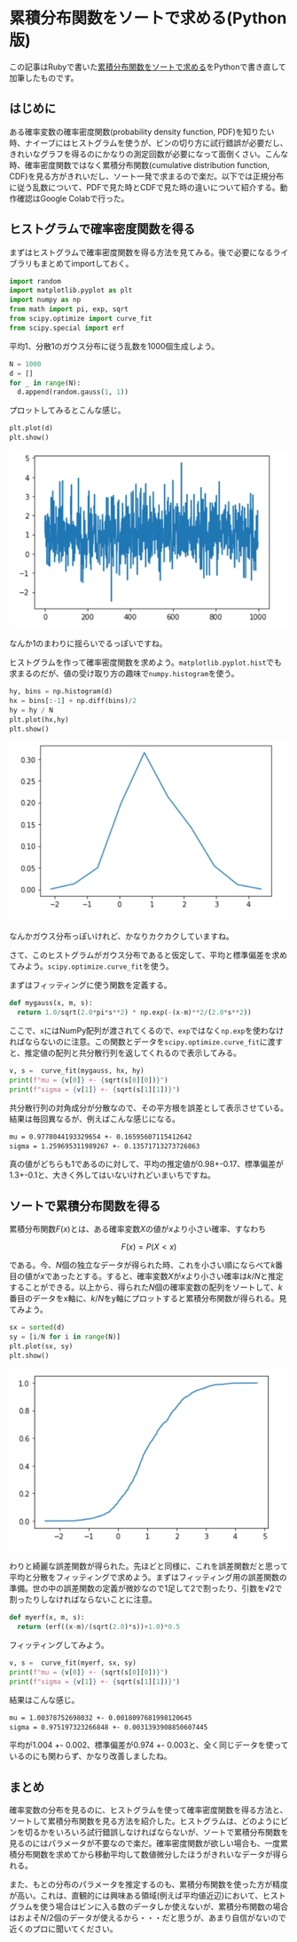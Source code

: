 # 累積分布関数をソートで求める(Python版)

この記事はRubyで書いた[累積分布関数をソートで求める](https://qiita.com/kaityo256/items/690a463b6b865da80de6)をPythonで書き直して加筆したものです。

## はじめに

ある確率変数の確率密度関数(probability density function, PDF)を知りたい時、ナイーブにはヒストグラムを使うが、ビンの切り方に試行錯誤が必要だし、きれいなグラフを得るのにかなりの測定回数が必要になって面倒くさい。こんな時、確率密度関数ではなく累積分布関数(cumulative distribution function, CDF)を見る方がきれいだし、ソート一発で求まるので楽だ。以下では正規分布に従う乱数について、PDFで見た時とCDFで見た時の違いについて紹介する。動作確認はGoogle Colabで行った。

## ヒストグラムで確率密度関数を得る

まずはヒストグラムで確率密度関数を得る方法を見てみる。後で必要になるライブラリもまとめてimportしておく。

```py
import random
import matplotlib.pyplot as plt
import numpy as np
from math import pi, exp, sqrt
from scipy.optimize import curve_fit
from scipy.special import erf
```

平均1、分散1のガウス分布に従う乱数を1000個生成しよう。

```py
N = 1000
d = []
for _ in range(N):
  d.append(random.gauss(1, 1))
```

プロットしてみるとこんな感じ。

```py
plt.plot(d)
plt.show()
```

![image0.png](image0.png)


なんか1のまわりに揺らいでるっぽいですね。

ヒストグラムを作って確率密度関数を求めよう。`matplotlib.pyplot.hist`でも求まるのだが、値の受け取り方の趣味で`numpy.histogram`を使う。

```py
hy, bins = np.histogram(d)
hx = bins[:-1] + np.diff(bins)/2
hy = hy / N
plt.plot(hx,hy)
plt.show()
```

![image1.png](image1.png)

なんかガウス分布っぽいけれど、かなりカクカクしていますね。

さて、このヒストグラムがガウス分布であると仮定して、平均と標準偏差を求めてみよう。`scipy.optimize.curve_fit`を使う。

まずはフィッティングに使う関数を定義する。

```py
def mygauss(x, m, s):
  return 1.0/sqrt(2.0*pi*s**2) * np.exp(-(x-m)**2/(2.0*s**2))
```

ここで、`x`にはNumPy配列が渡されてくるので、`exp`ではなく`np.exp`を使わなければならないのに注意。この関数とデータを`scipy.optimize.curve_fit`に渡すと、推定値の配列と共分散行列を返してくれるので表示してみる。

```py
v, s =  curve_fit(mygauss, hx, hy)
print(f"mu = {v[0]} +- {sqrt(s[0][0])}")
print(f"sigma = {v[1]} +- {sqrt(s[1][1])}")
```

共分散行列の対角成分が分散なので、その平方根を誤差として表示させている。結果は毎回異なるが、例えばこんな感じになる。

```txt
mu = 0.9778044193329654 +- 0.16595607115412642
sigma = 1.259695311989267 +- 0.13571713273726863
```

真の値がどちらも1であるのに対して、平均の推定値が0.98+-0.17、標準偏差が1.3+-0.1と、大きく外してはいないけれどいまいちですね。

## ソートで累積分布関数を得る

累積分布関数$F(x)$とは、ある確率変数$X$の値が$x$より小さい確率、すなわち

$$
F(x) = P(X<x)
$$

である。今、$N$個の独立なデータが得られた時、これを小さい順にならべて$k$番目の値が$x$であったとする。すると、確率変数$X$が$x$より小さい確率は$k/N$と推定することができる。以上から、得られた$N$個の確率変数の配列をソートして、$k$番目のデータをx軸に、$k/N$をy軸にプロットすると累積分布関数が得られる。見てみよう。

```py
sx = sorted(d)
sy = [i/N for i in range(N)]
plt.plot(sx, sy)
plt.show()
```

![image2.png](image2.png)


わりと綺麗な誤差関数が得られた。先ほどと同様に、これを誤差関数だと思って平均と分散をフィッティングで求めよう。まずはフィッティング用の誤差関数の準備。世の中の誤差関数の定義が微妙なので1足して2で割ったり、引数を√2で割ったりしなければならないことに注意。

```py
def myerf(x, m, s):
  return (erf((x-m)/(sqrt(2.0)*s))+1.0)*0.5
```

フィッティングしてみよう。

```py
v, s =  curve_fit(myerf, sx, sy)
print(f"mu = {v[0]} +- {sqrt(s[0][0])}")
print(f"sigma = {v[1]} +- {sqrt(s[1][1])}")
```

結果はこんな感じ。

```txt
mu = 1.00378752698032 +- 0.0018097681998120645
sigma = 0.975197323266848 +- 0.0031393908850607445
```

平均が1.004 +- 0.002、標準偏差が0.974 +- 0.003と、全く同じデータを使っているのにも関わらず、かなり改善しましたね。

## まとめ

確率変数の分布を見るのに、ヒストグラムを使って確率密度関数を得る方法と、ソートして累積分布関数を見る方法を紹介した。ヒストグラムは、どのようにビンを切るかをいろいろ試行錯誤しなければならないが、ソートで累積分布関数を見るのにはパラメータが不要なので楽だ。確率密度関数が欲しい場合も、一度累積分布関数を求めてから移動平均して数値微分したほうがきれいなデータが得られる。

また、もとの分布のパラメータを推定するのも、累積分布関数を使った方が精度が高い。これは、直観的には興味ある領域(例えば平均値近辺)において、ヒストグラムを使う場合はビンに入る数のデータしか使えないが、累積分布関数の場合はおよそ$N/2$個のデータが使えるから・・・だと思うが、あまり自信がないので近くのプロに聞いてください。
